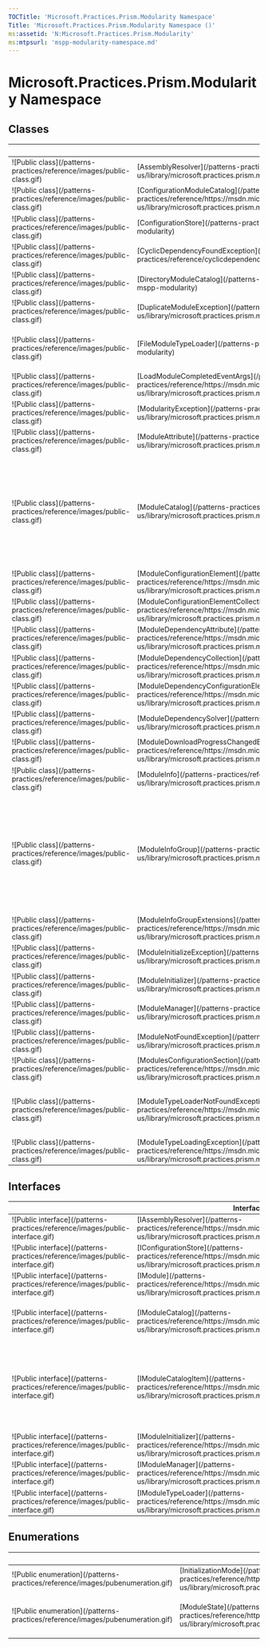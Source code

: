```yaml
---
TOCTitle: 'Microsoft.Practices.Prism.Modularity Namespace'
Title: 'Microsoft.Practices.Prism.Modularity Namespace ()'
ms:assetid: 'N:Microsoft.Practices.Prism.Modularity'
ms:mtpsurl: 'mspp-modularity-namespace.md'
---
```


# Microsoft.Practices.Prism.Modularity Namespace

## Classes

<table>
<thead>
<tr class="header">
<th> </th>
<th>Class</th>
<th>Description</th>
</tr>
</thead>
<tbody>
<tr class="odd">
<td>![Public class](/patterns-practices/reference/images/public-class.gif)</td>
<td>[AssemblyResolver](/patterns-practices/reference/https://msdn.microsoft.com/en-us/library/microsoft.practices.prism.modularity.assemblyresolver)</td>
<td><div>
Handles AppDomain's AssemblyResolve event to be able to load assemblies dynamically in the LoadFrom context, but be able to reference the type from assemblies loaded in the Load context.
</div></td>
</tr>
<tr class="even">
<td>![Public class](/patterns-practices/reference/images/public-class.gif)</td>
<td>[ConfigurationModuleCatalog](/patterns-practices/reference/https://msdn.microsoft.com/en-us/library/microsoft.practices.prism.modularity.configurationmodulecatalog)</td>
<td><div>
A catalog built from a configuration file.
</div></td>
</tr>
<tr class="odd">
<td>![Public class](/patterns-practices/reference/images/public-class.gif)</td>
<td>[ConfigurationStore](/patterns-practices/reference/configurationstore-class-mspp-modularity)</td>
<td><div>
Defines a store for the module metadata.
</div></td>
</tr>
<tr class="even">
<td>![Public class](/patterns-practices/reference/images/public-class.gif)</td>
<td>[CyclicDependencyFoundException](/patterns-practices/reference/cyclicdependencyfoundexception-class-mspp-modularity)</td>
<td><div>
Represents the exception that is thrown when there is a circular dependency between modules during the module loading process.
</div></td>
</tr>
<tr class="odd">
<td>![Public class](/patterns-practices/reference/images/public-class.gif)</td>
<td>[DirectoryModuleCatalog](/patterns-practices/reference/directorymodulecatalog-class-mspp-modularity)</td>
<td><div>
Represets a catalog created from a directory on disk.
</div></td>
</tr>
<tr class="even">
<td>![Public class](/patterns-practices/reference/images/public-class.gif)</td>
<td>[DuplicateModuleException](/patterns-practices/reference/https://msdn.microsoft.com/en-us/library/microsoft.practices.prism.modularity.duplicatemoduleexception(v=pandp.50))</td>
<td><div>
Exception thrown when a module is declared twice in the same catalog.
</div></td>
</tr>
<tr class="odd">
<td>![Public class](/patterns-practices/reference/images/public-class.gif)</td>
<td>[FileModuleTypeLoader](/patterns-practices/reference/filemoduletypeloader-class-mspp-modularity)</td>
<td><div>
Loads modules from an arbitrary location on the filesystem. This typeloader is only called if [ModuleInfo](/patterns-practices/reference/https://msdn.microsoft.com/library/microsoft.practices.prism.modularity.moduleinfo) classes have a Ref parameter that starts with &quot;file://&quot;. This class is only used on the Desktop version of the Prism Library.
</div></td>
</tr>
<tr class="even">
<td>![Public class](/patterns-practices/reference/images/public-class.gif)</td>
<td>[LoadModuleCompletedEventArgs](/patterns-practices/reference/https://msdn.microsoft.com/en-us/library/microsoft.practices.prism.modularity.loadmodulecompletedeventargs)</td>
<td><div>
Provides completion information after a module is loaded, or fails to load.
</div></td>
</tr>
<tr class="odd">
<td>![Public class](/patterns-practices/reference/images/public-class.gif)</td>
<td>[ModularityException](/patterns-practices/reference/https://msdn.microsoft.com/en-us/library/microsoft.practices.prism.modularity.modularityexception)</td>
<td><div>
Base class for exceptions that are thrown because of a problem with modules.
</div></td>
</tr>
<tr class="even">
<td>![Public class](/patterns-practices/reference/images/public-class.gif)</td>
<td>[ModuleAttribute](/patterns-practices/reference/https://msdn.microsoft.com/en-us/library/microsoft.practices.prism.modularity.moduleattribute)</td>
<td><div>
Indicates that the class should be considered a named module using the provided module name.
</div></td>
</tr>
<tr class="odd">
<td>![Public class](/patterns-practices/reference/images/public-class.gif)</td>
<td>[ModuleCatalog](/patterns-practices/reference/https://msdn.microsoft.com/en-us/library/microsoft.practices.prism.modularity.modulecatalog)</td>
<td><div>
The [ModuleCatalog](/patterns-practices/reference/https://msdn.microsoft.com/en-us/library/microsoft.practices.prism.modularity.modulecatalog) holds information about the modules that can be used by the application. Each module is described in a [ModuleInfo](/patterns-practices/reference/https://msdn.microsoft.com/en-us/library/microsoft.practices.prism.modularity.moduleinfo) class, that records the name, type and location of the module. It also verifies that the [ModuleCatalog](/patterns-practices/reference/https://msdn.microsoft.com/en-us/library/microsoft.practices.prism.modularity.modulecatalog) is internally valid. That means that it does not have: Circular dependenciesMissing dependencies Invalid dependencies, such as a Module that's loaded at startup that depends on a module that might need to be retrieved. The [ModuleCatalog](/patterns-practices/reference/https://msdn.microsoft.com/en-us/library/microsoft.practices.prism.modularity.modulecatalog) also serves as a baseclass for more specialized Catalogs .
</div></td>
</tr>
<tr class="even">
<td>![Public class](/patterns-practices/reference/images/public-class.gif)</td>
<td>[ModuleConfigurationElement](/patterns-practices/reference/https://msdn.microsoft.com/en-us/library/microsoft.practices.prism.modularity.moduleconfigurationelement)</td>
<td><div>
A configuration element to declare module metadata.
</div></td>
</tr>
<tr class="odd">
<td>![Public class](/patterns-practices/reference/images/public-class.gif)</td>
<td>[ModuleConfigurationElementCollection](/patterns-practices/reference/https://msdn.microsoft.com/en-us/library/microsoft.practices.prism.modularity.moduleconfigurationelementcollection)</td>
<td><div>
A collection of [ModuleConfigurationElement](/patterns-practices/reference/https://msdn.microsoft.com/en-us/library/microsoft.practices.prism.modularity.moduleconfigurationelement).
</div></td>
</tr>
<tr class="even">
<td>![Public class](/patterns-practices/reference/images/public-class.gif)</td>
<td>[ModuleDependencyAttribute](/patterns-practices/reference/https://msdn.microsoft.com/en-us/library/microsoft.practices.prism.modularity.moduledependencyattribute)</td>
<td><div>
Specifies that the current module has a dependency on another module. This attribute should be used on classes that implement [IModule](/patterns-practices/reference/https://msdn.microsoft.com/en-us/library/microsoft.practices.prism.modularity.imodule).
</div></td>
</tr>
<tr class="odd">
<td>![Public class](/patterns-practices/reference/images/public-class.gif)</td>
<td>[ModuleDependencyCollection](/patterns-practices/reference/https://msdn.microsoft.com/en-us/library/microsoft.practices.prism.modularity.moduledependencycollection)</td>
<td><div>
A collection of [ModuleDependencyConfigurationElement](/patterns-practices/reference/https://msdn.microsoft.com/en-us/library/microsoft.practices.prism.modularity.moduledependencyconfigurationelement).
</div></td>
</tr>
<tr class="even">
<td>![Public class](/patterns-practices/reference/images/public-class.gif)</td>
<td>[ModuleDependencyConfigurationElement](/patterns-practices/reference/https://msdn.microsoft.com/en-us/library/microsoft.practices.prism.modularity.moduledependencyconfigurationelement)</td>
<td><div>
A [ConfigurationElement](/patterns-practices/reference/http://msdn.microsoft.com/en-us/library/kyx77cz3) for module dependencies.
</div></td>
</tr>
<tr class="odd">
<td>![Public class](/patterns-practices/reference/images/public-class.gif)</td>
<td>[ModuleDependencySolver](/patterns-practices/reference/https://msdn.microsoft.com/en-us/library/microsoft.practices.prism.modularity.moduledependencysolver)</td>
<td><div>
Used by [ModuleInitializer](/patterns-practices/reference/https://msdn.microsoft.com/en-us/library/microsoft.practices.prism.modularity.moduleinitializer) to get the load sequence for the modules to load according to their dependencies.
</div></td>
</tr>
<tr class="even">
<td>![Public class](/patterns-practices/reference/images/public-class.gif)</td>
<td>[ModuleDownloadProgressChangedEventArgs](/patterns-practices/reference/https://msdn.microsoft.com/en-us/library/microsoft.practices.prism.modularity.moduledownloadprogresschangedeventargs)</td>
<td><div>
Provides progress information as a module downloads.
</div></td>
</tr>
<tr class="odd">
<td>![Public class](/patterns-practices/reference/images/public-class.gif)</td>
<td>[ModuleInfo](/patterns-practices/reference/https://msdn.microsoft.com/en-us/library/microsoft.practices.prism.modularity.moduleinfo)</td>
<td><div>
Defines the metadata that describes a module.
</div></td>
</tr>
<tr class="even">
<td>![Public class](/patterns-practices/reference/images/public-class.gif)</td>
<td>[ModuleInfoGroup](/patterns-practices/reference/https://msdn.microsoft.com/en-us/library/microsoft.practices.prism.modularity.moduleinfogroup)</td>
<td><div>
Represents a group of [ModuleInfo](/patterns-practices/reference/https://msdn.microsoft.com/en-us/library/microsoft.practices.prism.modularity.moduleinfo) instances that are usually deployed together. [ModuleInfoGroup](/patterns-practices/reference/https://msdn.microsoft.com/en-us/library/microsoft.practices.prism.modularity.moduleinfogroup)s are also used by the [ModuleCatalog](/patterns-practices/reference/https://msdn.microsoft.com/en-us/library/microsoft.practices.prism.modularity.modulecatalog) to prevent common deployment problems such as having a module that's required at startup that depends on modules that will only be downloaded on demand. The group also forwards [Ref](/patterns-practices/reference/https://msdn.microsoft.com/en-us/library/microsoft.practices.prism.modularity.moduleinfogroup.ref) and [InitializationMode](/patterns-practices/reference/https://msdn.microsoft.com/en-us/library/microsoft.practices.prism.modularity.moduleinfogroup.initializationmode) values to the [ModuleInfo](/patterns-practices/reference/https://msdn.microsoft.com/en-us/library/microsoft.practices.prism.modularity.moduleinfo)s that it contains.
</div></td>
</tr>
<tr class="odd">
<td>![Public class](/patterns-practices/reference/images/public-class.gif)</td>
<td>[ModuleInfoGroupExtensions](/patterns-practices/reference/https://msdn.microsoft.com/en-us/library/microsoft.practices.prism.modularity.moduleinfogroupextensions)</td>
<td><div>
Defines extension methods for the [ModuleInfoGroup](/patterns-practices/reference/https://msdn.microsoft.com/en-us/library/microsoft.practices.prism.modularity.moduleinfogroup) class.
</div></td>
</tr>
<tr class="even">
<td>![Public class](/patterns-practices/reference/images/public-class.gif)</td>
<td>[ModuleInitializeException](/patterns-practices/reference/https://msdn.microsoft.com/en-us/library/microsoft.practices.prism.modularity.moduleinitializeexception)</td>
<td><div>
Exception thrown by [IModuleInitializer](/patterns-practices/reference/https://msdn.microsoft.com/en-us/library/microsoft.practices.prism.modularity.imoduleinitializer) implementations whenever a module fails to load.
</div></td>
</tr>
<tr class="odd">
<td>![Public class](/patterns-practices/reference/images/public-class.gif)</td>
<td>[ModuleInitializer](/patterns-practices/reference/https://msdn.microsoft.com/en-us/library/microsoft.practices.prism.modularity.moduleinitializer)</td>
<td><div>
Implements the [IModuleInitializer](/patterns-practices/reference/https://msdn.microsoft.com/en-us/library/microsoft.practices.prism.modularity.imoduleinitializer) interface. Handles loading of a module based on a type.
</div></td>
</tr>
<tr class="even">
<td>![Public class](/patterns-practices/reference/images/public-class.gif)</td>
<td>[ModuleManager](/patterns-practices/reference/https://msdn.microsoft.com/en-us/library/microsoft.practices.prism.modularity.modulemanager)</td>
<td><div>
Component responsible for coordinating the modules' type loading and module initialization process.
</div></td>
</tr>
<tr class="odd">
<td>![Public class](/patterns-practices/reference/images/public-class.gif)</td>
<td>[ModuleNotFoundException](/patterns-practices/reference/https://msdn.microsoft.com/en-us/library/microsoft.practices.prism.modularity.modulenotfoundexception)</td>
<td><div>
Exception thrown when a requested [ModuleInfo](/patterns-practices/reference/https://msdn.microsoft.com/en-us/library/microsoft.practices.prism.modularity.moduleinfo) is not found.
</div></td>
</tr>
<tr class="even">
<td>![Public class](/patterns-practices/reference/images/public-class.gif)</td>
<td>[ModulesConfigurationSection](/patterns-practices/reference/https://msdn.microsoft.com/en-us/library/microsoft.practices.prism.modularity.modulesconfigurationsection)</td>
<td><div>
A [ConfigurationSection](/patterns-practices/reference/http://msdn.microsoft.com/en-us/library/x0kca287) for module configuration.
</div></td>
</tr>
<tr class="odd">
<td>![Public class](/patterns-practices/reference/images/public-class.gif)</td>
<td>[ModuleTypeLoaderNotFoundException](/patterns-practices/reference/https://msdn.microsoft.com/en-us/library/microsoft.practices.prism.modularity.moduletypeloadernotfoundexception)</td>
<td><div>
Exception that's thrown when there is no [IModuleTypeLoader](/patterns-practices/reference/https://msdn.microsoft.com/en-us/library/microsoft.practices.prism.modularity.imoduletypeloader) registered in [ModuleTypeLoaders](/patterns-practices/reference/https://msdn.microsoft.com/en-us/library/microsoft.practices.prism.modularity.modulemanager.moduletypeloaders) that can handle this particular type of module.
</div></td>
</tr>
<tr class="even">
<td>![Public class](/patterns-practices/reference/images/public-class.gif)</td>
<td>[ModuleTypeLoadingException](/patterns-practices/reference/https://msdn.microsoft.com/en-us/library/microsoft.practices.prism.modularity.moduletypeloadingexception)</td>
<td><div>
Exception thrown by [IModuleManager](/patterns-practices/reference/https://msdn.microsoft.com/en-us/library/microsoft.practices.prism.modularity.imodulemanager) implementations whenever a module fails to retrieve.
</div></td>
</tr>
</tbody>
</table>

## Interfaces


<table>

<thead>
<tr class="header">
<th> </th>
<th>Interface</th>
<th>Description</th>
</tr>
</thead>
<tbody>
<tr class="odd">
<td>![Public interface](/patterns-practices/reference/images/public-interface.gif)</td>
<td>[IAssemblyResolver](/patterns-practices/reference/https://msdn.microsoft.com/en-us/library/microsoft.practices.prism.modularity.iassemblyresolver)</td>
<td><div>
Interface for classes that are responsible for resolving and loading assembly files.
</div></td>
</tr>
<tr class="even">
<td>![Public interface](/patterns-practices/reference/images/public-interface.gif)</td>
<td>[IConfigurationStore](/patterns-practices/reference/https://msdn.microsoft.com/en-us/library/microsoft.practices.prism.modularity.iconfigurationstore)</td>
<td><div>
Defines a store for the module metadata.
</div></td>
</tr>
<tr class="odd">
<td>![Public interface](/patterns-practices/reference/images/public-interface.gif)</td>
<td>[IModule](/patterns-practices/reference/https://msdn.microsoft.com/en-us/library/microsoft.practices.prism.modularity.imodule)</td>
<td><div>
Defines the contract for the modules deployed in the application.
</div></td>
</tr>
<tr class="even">
<td>![Public interface](/patterns-practices/reference/images/public-interface.gif)</td>
<td>[IModuleCatalog](/patterns-practices/reference/https://msdn.microsoft.com/en-us/library/microsoft.practices.prism.modularity.imodulecatalog)</td>
<td><div>
This is the expected catalog definition for the ModuleManager. The ModuleCatalog holds information about the modules that can be used by the application. Each module is described in a ModuleInfo class, that records the name, type and location of the module.
</div></td>
</tr>
<tr class="odd">
<td>![Public interface](/patterns-practices/reference/images/public-interface.gif)</td>
<td>[IModuleCatalogItem](/patterns-practices/reference/https://msdn.microsoft.com/en-us/library/microsoft.practices.prism.modularity.imodulecatalogitem)</td>
<td><div>
Marker interface that allows both [ModuleInfoGroup](/patterns-practices/reference/https://msdn.microsoft.com/en-us/library/microsoft.practices.prism.modularity.moduleinfogroup)s and [ModuleInfo](/patterns-practices/reference/https://msdn.microsoft.com/en-us/library/microsoft.practices.prism.modularity.moduleinfo)s to be added to the [IModuleCatalog](/patterns-practices/reference/https://msdn.microsoft.com/en-us/library/microsoft.practices.prism.modularity.imodulecatalog) from code and XAML.
</div></td>
</tr>
<tr class="even">
<td>![Public interface](/patterns-practices/reference/images/public-interface.gif)</td>
<td>[IModuleInitializer](/patterns-practices/reference/https://msdn.microsoft.com/en-us/library/microsoft.practices.prism.modularity.imoduleinitializer)</td>
<td><div>
Declares a service which initializes the modules into the application.
</div></td>
</tr>
<tr class="odd">
<td>![Public interface](/patterns-practices/reference/images/public-interface.gif)</td>
<td>[IModuleManager](/patterns-practices/reference/https://msdn.microsoft.com/en-us/library/microsoft.practices.prism.modularity.imodulemanager)</td>
<td><div>
Defines the interface for the service that will retrieve and initialize the application's modules.
</div></td>
</tr>
<tr class="even">
<td>![Public interface](/patterns-practices/reference/images/public-interface.gif)</td>
<td>[IModuleTypeLoader](/patterns-practices/reference/https://msdn.microsoft.com/en-us/library/microsoft.practices.prism.modularity.imoduletypeloader)</td>
<td><div>
Defines the interface for moduleTypeLoaders
</div></td>
</tr>
</tbody>
</table>

## Enumerations


<table>

<thead>
<tr class="header">
<th> </th>
<th>Enumeration</th>
<th>Description</th>
</tr>
</thead>
<tbody>
<tr class="odd">
<td>![Public enumeration](/patterns-practices/reference/images/pubenumeration.gif)</td>
<td>[InitializationMode](/patterns-practices/reference/https://msdn.microsoft.com/en-us/library/microsoft.practices.prism.modularity.initializationmode)</td>
<td><div>
Specifies on which stage the Module group will be initialized.
</div></td>
</tr>
<tr class="even">
<td>![Public enumeration](/patterns-practices/reference/images/pubenumeration.gif)</td>
<td>[ModuleState](/patterns-practices/reference/https://msdn.microsoft.com/en-us/library/microsoft.practices.prism.modularity.modulestate)</td>
<td><div>
Defines the states a [ModuleInfo](/patterns-practices/reference/https://msdn.microsoft.com/en-us/library/microsoft.practices.prism.modularity.moduleinfo) can be in, with regards to the module loading and initialization process.
</div></td>
</tr>
</tbody>
</table>

